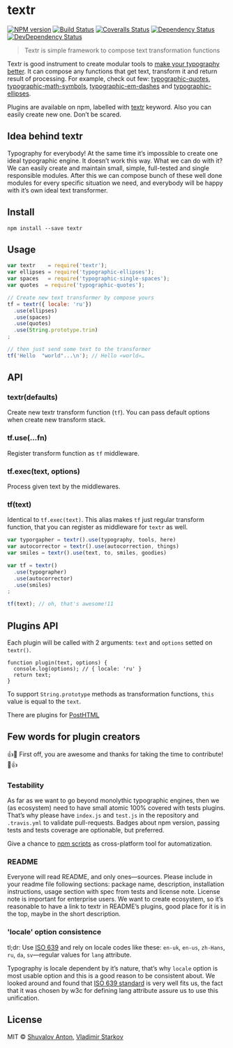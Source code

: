 # textr

[![NPM version][npm-image]][npm-url]
[![Build Status][travis-image]][travis-url]
[![Coveralls Status][coveralls-image]][coveralls-url]
[![Dependency Status][depstat-image]][depstat-url]
[![DevDependency Status][depstat-dev-image]][depstat-dev-url]

> Textr is simple framework to compose text transformation functions

Textr is good instrument to create modular tools to [make your typography better][bad-habits].
It can compose any functions that get text, transform it and return result of
processing. For example, check out few: [typographic-quotes][typographic-quotes],
[typographic-math-symbols][typographic-math-symbols],
[typographic-em-dashes][typographic-em-dashes] and [typographic-ellipses][typographic-ellipses].

Plugins are available on npm, labelled with [textr][textr-npm]
keyword. Also you can easily create new one. Don’t be scared.

## Idea behind textr

Typography for everybody! At the same time it’s impossible to create one ideal
typographic engine. It doesn’t work this way. What we can do with it? We can
easily create and maintain small, simple, full-tested and single responsible
modules. After this we can compose bunch of these well done modules for every
specific situation we need, and everybody will be happy with it’s
own ideal text transformer.

## Install

```
npm install --save textr
```


## Usage

```js
var textr    = require('textr');
var ellipses = require('typographic-ellipses');
var spaces   = require('typographic-single-spaces');
var quotes  = require('typographic-quotes');

// Create new text transformer by compose yours
tf = textr({ locale: 'ru'})
  .use(ellipses)
  .use(spaces)
  .use(quotes)
  .use(String.prototype.trim)
;

// then just send some text to the transformer
tf('Hello  "world"...\n'); // Hello «world»…
```

## API

### textr(defaults)

Create new textr transform function (`tf`). You can pass default options when
create new transform stack.


### tf.use(...fn)

Register transform function as `tf` middleware.

### tf.exec(text, options)

Process given text by the middlewares.

### tf(text)

Identical to `tf.exec(text)`. This alias makes `tf` just regular transform
function, that you can register as middleware for `textr` as well.

```js
var typorgapher = textr().use(typography, tools, here)
var autocorrector = textr().use(autocorrection, things)
var smiles = textr().use(text, to, smiles, goodies)

var tf = textr()
  .use(typographer)
  .use(autocorrector)
  .use(smiles)
;

tf(text); // oh, that's awesome!11

```


## Plugins API

Each plugin will be called with 2 arguments: `text` and `options`
setted on `textr()`.

```
function plugin(text, options) {
  console.log(options); // { locale: 'ru' }
  return text;
}
```

To support `String.prototype` methods as transformation functions, `this` value
is equal to the `text`.

There are plugins for [PostHTML](https://www.npmjs.com/package/posthtml-textr)

## Few words for plugin creators

:+1::tada: First off, you are awesome and thanks for taking the time
to contribute! :tada::+1:

### Testability

As far as we want to go beyond monolythic typographic engines, then
we (as ecosystem) need to have small atomic 100% covered with tests plugins.
That’s why please have `index.js` and `test.js` in the repository
and `.travis.yml` to validate pull-requests. Badges about npm version,
passing tests and tests coverage are optionable, but preferred.

Give a chance to [npm scripts][npmscripts] as cross-platform tool
for automatization.

### README

Everyone will read README, and only ones—sources. Please include in your readme
file following sections: package name, description, installation instructions,
usage section with spec from tests and license note. License note is important
for enterprise users. We want to create ecosystem, so it’s reasonable to have
a link to textr in README’s plugins, good place for it is in the top,
maybe in the short description.

[npmscripts]: https://docs.npmjs.com/misc/scripts

### 'locale' option consistence

tl;dr: Use [ISO 639][ISO] and rely on locale codes like these: `en-uk`,
`en-us`, `zh-Hans`, `ru`, `da`, `sv`—regular values for `lang` attribute.

Typography is locale dependent by it’s nature, that’s why `locale` option
is most usable option and this is a good reason to be consistent about. We looked
around and found that [ISO 639 standard][ISO] is very well fits us, the fact that
it was chosen by w3c for defining lang attribute assure us to use this
unification.

[ISO]: http://www.wikiwand.com/en/List_of_ISO_639-1_codes

## License

[textr-npm]: https://www.npmjs.com/browse/keyword/textr

MIT © [Shuvalov Anton](http://shuvalov.info), [Vladimir Starkov](https://iamstarkov.com)

[bad-habits]: http://practicaltypography.com/typewriter-habits.html

[npm-url]: https://npmjs.org/package/textr
[npm-image]: https://img.shields.io/npm/v/textr.svg

[travis-url]: https://travis-ci.org/shuvalov-anton/textr
[travis-image]: https://img.shields.io/travis/shuvalov-anton/textr.svg

[coveralls-url]: https://coveralls.io/r/shuvalov-anton/textr
[coveralls-image]: https://img.shields.io/coveralls/shuvalov-anton/textr.svg

[depstat-url]: https://david-dm.org/shuvalov-anton/textr
[depstat-image]: https://david-dm.org/shuvalov-anton/textr.svg

[depstat-dev-url]: https://david-dm.org/shuvalov-anton/textr
[depstat-dev-image]: https://david-dm.org/shuvalov-anton/textr/dev-status.svg

[typographic-quotes]: https://github.com/matmuchrapna/typographic-quotes
[typographic-math-symbols]: https://github.com/matmuchrapna/typographic-math-symbols
[typographic-em-dashes]: https://github.com/matmuchrapna/typographic-em-dashes
[typographic-ellipses]: https://github.com/matmuchrapna/typographic-ellipses
